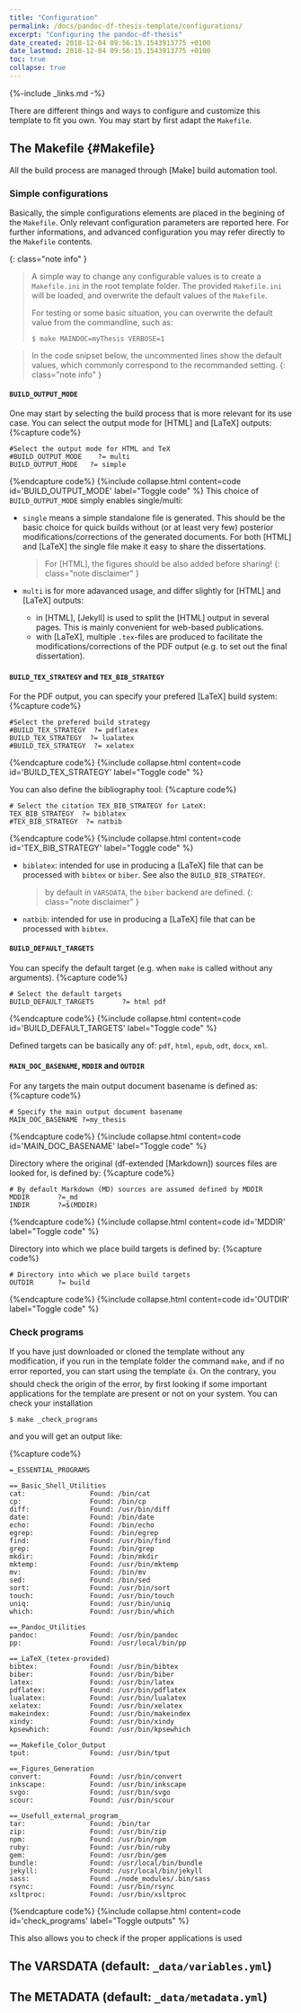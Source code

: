 ```yaml
---
title: "Configuration"
permalink: /docs/pandoc-df-thesis-template/configurations/
excerpt: "Configuring the pandoc-df-thesis"
date_created: 2018-12-04 09:56:15.1543913775 +0100
date_lastmod: 2018-12-04 09:56:15.1543913775 +0100
toc: true
collapse: true
---
```


{%-include _links.md -%}


There are different things and ways to configure and customize this template to fit you own.
You may start by first adapt the `Makefile`.

## The Makefile {#Makefile}

All the build process are managed through [Make] build automation tool.

 
### Simple configurations

Basically, the simple configurations elements are placed in the begining of the `Makefile`.
Only relevant configuration parameters are reported here. 
For further informations, and advanced configuration you may refer directly to the `Makefile` contents.

{: class="note info" }
> A simple way to change any configurable values is to create a `Makefile.ini` in the root template folder. 
> The provided `Makefile.ini` will be loaded, and overwrite the default values of the `Makefile`.
> 
> For testing or some basic situation, you can overwrite the default value from the commandline, such as:
>  ```console
>  $ make MAINDOC=myThesis VERBOSE=1
>  ```


> In the code snipset below, the uncommented lines show the default values, which commonly correspond to the recommanded setting.
> {: class="note info" }


#### `BUILD_OUTPUT_MODE`
One may start by selecting the build process that is more relevant for its use case.
You can select the output mode for [HTML] and [LaTeX] outputs:
{%capture code%}
```make
#Select the output mode for HTML and TeX
#BUILD_OUTPUT_MODE    ?= multi
BUILD_OUTPUT_MODE   ?= simple
```
{%endcapture code%}
{%include collapse.html content=code id='BUILD_OUTPUT_MODE' label="Toggle code" %}
This choice of `BUILD_OUTPUT_MODE` simply enables single/multi:
- `single` means a simple standalone file is generated. This should be the basic choice for quick builds without (or at least very few) posterior modifications/corrections of the generated documents.
For both [HTML] and [LaTeX]  the single file make it easy to share the dissertations. 
  > For [HTML], the figures should be also added before sharing!
  > {: class="note disclaimer" }
  
- `multi` is for more adavanced usage, and differ slightly for [HTML] and [LaTeX] outputs:
  - in [HTML], [Jekyll] is used to split the [HTML] output in several pages. This is mainly convenient for web-based publications.
  - with [LaTeX], multiple `.tex`-files are produced to facilitate the modifications/corrections of the PDF output (e.g. to set out the final dissertation).


#### `BUILD_TEX_STRATEGY` and `TEX_BIB_STRATEGY`

For the PDF output, you can specify your prefered [LaTeX] build system:
{%capture code%}
```make
#Select the prefered build strategy
#BUILD_TEX_STRATEGY  ?= pdflatex
BUILD_TEX_STRATEGY  ?= lualatex
#BUILD_TEX_STRATEGY  ?= xelatex
```
{%endcapture code%}
{%include collapse.html content=code id='BUILD_TEX_STRATEGY' label="Toggle code" %}

You can also define the bibliography tool:
{%capture code%}
```make
# Select the citation TEX_BIB_STRATEGY for LateX:
TEX_BIB_STRATEGY  ?= biblatex
#TEX_BIB_STRATEGY  ?= natbib
```
{%endcapture code%}
{%include collapse.html content=code id='TEX_BIB_STRATEGY' label="Toggle code" %}

- `biblatex`: intended for use in producing a [LaTeX] file that can be processed with `bibtex` or `biber`. See also the `BUILD_BIB_STRATEGY`.
  > by default in `VARSDATA`, the `biber` backend are defined. 
  > {: class="note disclaimer" }
- `natbib`: intended for use in producing a [LaTeX] file that can be processed with `bibtex`.

#### `BUILD_DEFAULT_TARGETS`

You can specify the default target (e.g. when `make` is called without any arguments).
{%capture code%}
  ```make
# Select the default targets
BUILD_DEFAULT_TARGETS       ?= html pdf
  ```
{%endcapture code%}
{%include collapse.html content=code id='BUILD_DEFAULT_TARGETS' label="Toggle code" %}

Defined targets can be basically any of: `pdf`, `html`, `epub`, `odt`, `docx`, `xml`.

#### `MAIN_DOC_BASENAME`, `MDDIR` and `OUTDIR`

For any targets the main output document basename is defined as:
{%capture code%}
```make
# Specify the main output document basename 
MAIN_DOC_BASENAME ?=my_thesis
```
{%endcapture code%}
{%include collapse.html content=code id='MAIN_DOC_BASENAME' label="Toggle code" %}

Directory where the original (df-extended [Markdown]) sources files are looked for, is defined by:
{%capture code%}
```make
# By default Markdown (MD) sources are assumed defined by MDDIR
MDDIR       ?=_md
INDIR       ?=$(MDDIR)
```
{%endcapture code%}
{%include collapse.html content=code id='MDDIR' label="Toggle code" %}

Directory into which we place build targets is defined by:
{%capture code%}
```make
# Directory into which we place build targets 
OUTDIR      ?= build
```
{%endcapture code%}
{%include collapse.html content=code id='OUTDIR' label="Toggle code" %}




### Check programs
If you have just downloaded or cloned the template without any modification, if you run in the template folder the command `make`, and if no error reported, you can start using the template :+1:.
On the contrary, you should check the origin of the error, by first looking if some important applications for the template are present or not on your system.
You can check your installation 
```console 
$ make _check_programs
```
 and you will get an output like:


{%capture code%}
```console
=_ESSENTIAL_PROGRAMS

==_Basic_Shell_Utilities
cat:                Found: /bin/cat
cp:                 Found: /bin/cp
diff:               Found: /usr/bin/diff
date:               Found: /bin/date
echo:               Found: /bin/echo
egrep:              Found: /bin/egrep
find:               Found: /usr/bin/find
grep:               Found: /bin/grep
mkdir:              Found: /bin/mkdir
mktemp:             Found: /usr/bin/mktemp
mv:                 Found: /bin/mv
sed:                Found: /bin/sed
sort:               Found: /usr/bin/sort
touch:              Found: /usr/bin/touch
uniq:               Found: /usr/bin/uniq
which:              Found: /usr/bin/which

==_Pandoc_Utilities
pandoc:             Found: /usr/bin/pandoc
pp:                 Found: /usr/local/bin/pp

==_LaTeX_(tetex-provided)
bibtex:             Found: /usr/bin/bibtex
biber:              Found: /usr/bin/biber
latex:              Found: /usr/bin/latex
pdflatex:           Found: /usr/bin/pdflatex
lualatex:           Found: /usr/bin/lualatex
xelatex:            Found: /usr/bin/xelatex
makeindex:          Found: /usr/bin/makeindex
xindy:              Found: /usr/bin/xindy
kpsewhich:          Found: /usr/bin/kpsewhich

==_Makefile_Color_Output
tput:               Found: /usr/bin/tput

==_Figures_Generation
convert:            Found: /usr/bin/convert
inkscape:           Found: /usr/bin/inkscape
svgo:               Found: /usr/bin/svgo
scour:              Found: /usr/bin/scour

==_Usefull_external_program_
tar:                Found: /bin/tar
zip:                Found: /usr/bin/zip
npm:                Found: /usr/bin/npm
ruby:               Found: /usr/bin/ruby
gem:                Found: /usr/bin/gem
bundle:             Found: /usr/local/bin/bundle
jekyll:             Found: /usr/local/bin/jekyll
sass:               Found ./node_modules/.bin/sass
rsync:              Found: /usr/bin/rsync
xsltproc:           Found: /usr/bin/xsltproc
```
{%endcapture code%}
{%include collapse.html content=code id='check_programs' label="Toggle outputs" %}



This also allows you to check if the proper applications is used

## The VARSDATA (default: `_data/variables.yml`)

## The METADATA (default: `_data/metadata.yml`)
